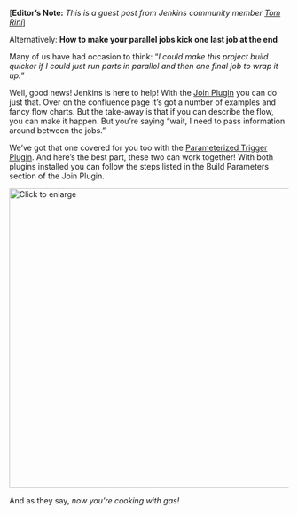 \[**Editor’s Note:** _This is a guest post from Jenkins community member [Tom Rini](http://www.linkedin.com/in/tomrini)_\]

Alternatively: **How to make your parallel jobs kick one last job at the end**

Many of us have had occasion to think: “_I could make this project build quicker if I could just run parts in parallel and then one final job to wrap it up._”

Well, good news! Jenkins is here to help! With the [Join Plugin](https://wiki.jenkins-ci.org/display/JENKINS/Join+Plugin) you can do just that. Over on the confluence page it’s got a number of examples and fancy flow charts. But the take-away is that if you can describe the flow, you can make it happen. But you’re saying “wait, I need to pass information around between the jobs.”

We’ve got that one covered for you too with the [Parameterized Trigger Plugin](https://wiki.jenkins-ci.org/display/JENKINS/Parameterized+Trigger+Plugin). And here’s the best part, these two can work together! With both plugins installed you can follow the steps listed in the Build Parameters section of the Join Plugin.

[<img src="http://agentdero.cachefly.net/continuousblog/join_trigger.png" title="Click to enlarge" alt="Click to enlarge" width="540" />](http://agentdero.cachefly.net/continuousblog/join_trigger.png)

And as they say, _now you’re cooking with gas!_
